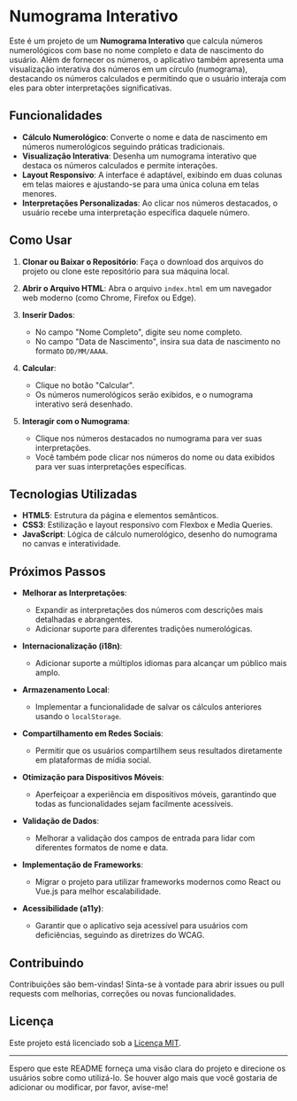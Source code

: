 # Numograma Interativo

Este é um projeto de um **Numograma Interativo** que calcula números numerológicos com base no nome completo e data de nascimento do usuário. Além de fornecer os números, o aplicativo também apresenta uma visualização interativa dos números em um círculo (numograma), destacando os números calculados e permitindo que o usuário interaja com eles para obter interpretações significativas.

## Funcionalidades

- **Cálculo Numerológico**: Converte o nome e data de nascimento em números numerológicos seguindo práticas tradicionais.
- **Visualização Interativa**: Desenha um numograma interativo que destaca os números calculados e permite interações.
- **Layout Responsivo**: A interface é adaptável, exibindo em duas colunas em telas maiores e ajustando-se para uma única coluna em telas menores.
- **Interpretações Personalizadas**: Ao clicar nos números destacados, o usuário recebe uma interpretação específica daquele número.

## Como Usar

1. **Clonar ou Baixar o Repositório**: Faça o download dos arquivos do projeto ou clone este repositório para sua máquina local.

2. **Abrir o Arquivo HTML**: Abra o arquivo `index.html` em um navegador web moderno (como Chrome, Firefox ou Edge).

3. **Inserir Dados**:
   - No campo "Nome Completo", digite seu nome completo.
   - No campo "Data de Nascimento", insira sua data de nascimento no formato `DD/MM/AAAA`.

4. **Calcular**:
   - Clique no botão "Calcular".
   - Os números numerológicos serão exibidos, e o numograma interativo será desenhado.

5. **Interagir com o Numograma**:
   - Clique nos números destacados no numograma para ver suas interpretações.
   - Você também pode clicar nos números do nome ou data exibidos para ver suas interpretações específicas.

## Tecnologias Utilizadas

- **HTML5**: Estrutura da página e elementos semânticos.
- **CSS3**: Estilização e layout responsivo com Flexbox e Media Queries.
- **JavaScript**: Lógica de cálculo numerológico, desenho do numograma no canvas e interatividade.

## Próximos Passos

- **Melhorar as Interpretações**:
  - Expandir as interpretações dos números com descrições mais detalhadas e abrangentes.
  - Adicionar suporte para diferentes tradições numerológicas.

- **Internacionalização (i18n)**:
  - Adicionar suporte a múltiplos idiomas para alcançar um público mais amplo.

- **Armazenamento Local**:
  - Implementar a funcionalidade de salvar os cálculos anteriores usando o `localStorage`.

- **Compartilhamento em Redes Sociais**:
  - Permitir que os usuários compartilhem seus resultados diretamente em plataformas de mídia social.

- **Otimização para Dispositivos Móveis**:
  - Aperfeiçoar a experiência em dispositivos móveis, garantindo que todas as funcionalidades sejam facilmente acessíveis.

- **Validação de Dados**:
  - Melhorar a validação dos campos de entrada para lidar com diferentes formatos de nome e data.

- **Implementação de Frameworks**:
  - Migrar o projeto para utilizar frameworks modernos como React ou Vue.js para melhor escalabilidade.

- **Acessibilidade (a11y)**:
  - Garantir que o aplicativo seja acessível para usuários com deficiências, seguindo as diretrizes do WCAG.

## Contribuindo

Contribuições são bem-vindas! Sinta-se à vontade para abrir issues ou pull requests com melhorias, correções ou novas funcionalidades.

## Licença

Este projeto está licenciado sob a [Licença MIT](LICENSE).

---

Espero que este README forneça uma visão clara do projeto e direcione os usuários sobre como utilizá-lo. Se houver algo mais que você gostaria de adicionar ou modificar, por favor, avise-me!